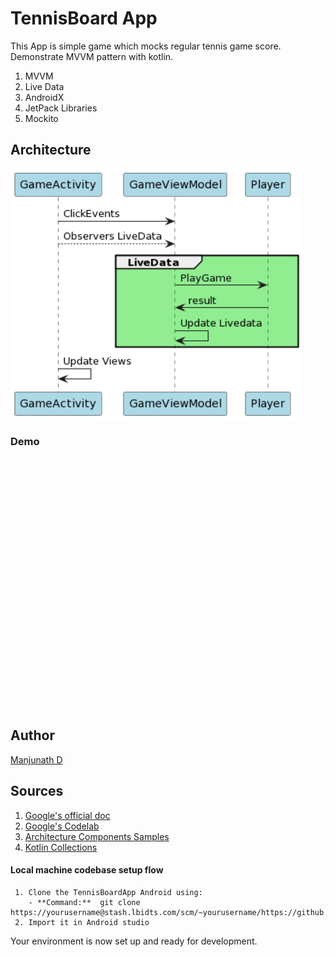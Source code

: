 # TennisBoard App

This App is simple game which mocks regular tennis game score. Demonstrate MVVM pattern with kotlin.

1.	MVVM
2.	Live Data
3.	AndroidX
4.	JetPack Libraries
5.	Mockito


## Architecture
<img alt="App High Level Architecture" height="400px" src="https://github.com/manju1375/TennisBoardApp/blob/master/sequence_diagram.png" />

### Demo
<img height="400px" />

## Author
[Manjunath D]( https://github.com/manju1375)


## Sources
1.	[Google's official doc](https://developer.android.com/jetpack/docs/guide)
2.	[Google's Codelab](https://codelabs.developers.google.com/codelabs/android-training-livedata-viewmodel/#0)
3.	[Architecture Components Samples](https://github.com/android/architecture-components-samples/tree/88747993139224a4bb6dbe985adf652d557de621)
4.  [Kotlin Collections](https://kotlinlang.org/docs/collections-overview.html)


#### **Local machine codebase setup flow**

     1. Clone the TennisBoardApp Android using:
        - **Command:**  git clone https://yourusername@stash.lbidts.com/scm/~yourusername/https://github.com/manju1375/TennisBoardApp.git
     2. Import it in Android studio

Your environment is now set up and ready for development.
